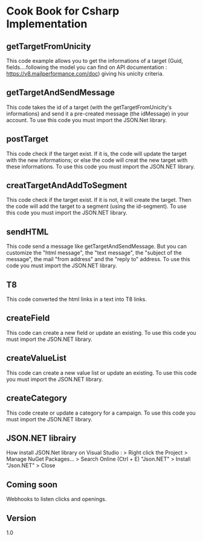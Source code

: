 Cook Book for Csharp Implementation
==


getTargetFromUnicity
--

This code example allows you to get the informations of a target (Guid, fields....following the model you can find on API documentation : https://v8.mailperformance.com/doc) giving his unicity criteria.

getTargetAndSendMessage
--

This code takes the id of a target (with the getTargetFromUnicity's informations) and send it a pre-created message (the idMessage) in your account.
To use this code you must import the JSON.Net library.

postTarget
--

This code check if the target exist. If it is, the code will update the target with the new informations; or else the code will creat the new target with these informations. 
To use this code you must import the JSON.NET library.

creatTargetAndAddToSegment
--

This code check if the target exist. If it is not, it will create the target. Then the code will add the target to a segment (using the id-segment).
To use this code you must import the JSON.NET library.

sendHTML
--

This code send a message like getTargetAndSendMessage. But you can customize the "html message", the "text message", the "subject of the message", the mail "from address" and the "reply to" address.
To use this code you must import the JSON.NET library.

T8
--

This code converted the html links in a text into T8 links.

createField
--

This code can create a new field or update an existing.
To use this code you must import the JSON.NET library.

createValueList
--

This code can create a new value list or update an existing.
To use this code you must import the JSON.NET library.

createCategory
--

This code create or update a category for a campaign.
To use this code you must import the JSON.NET library.

JSON.NET librairy
--

How install JSON.Net library on Visual Studio : > Right click the Project > Manage NuGet Packages... > Search Online (Ctrl + E) "Json.NET" > Install "Json.NET" > Close

Coming soon
--
Webhooks to listen clicks and openings.


Version
--

1.0 